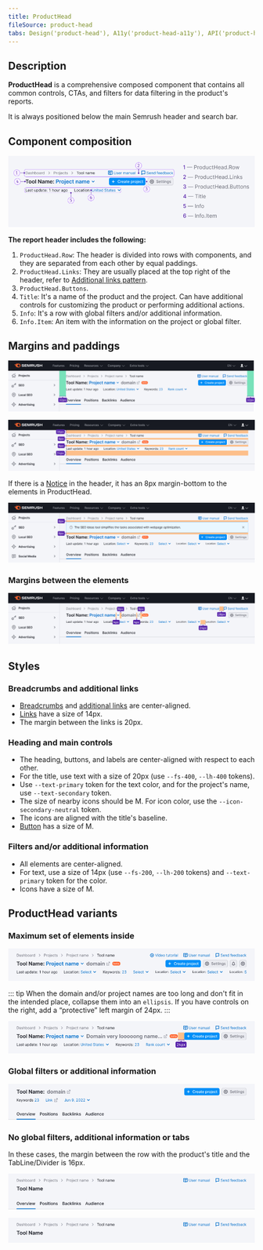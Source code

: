 ```yaml
---
title: ProductHead
fileSource: product-head
tabs: Design('product-head'), A11y('product-head-a11y'), API('product-head-api'), Example('product-head-code'), Changelog('product-head-changelog')
---
```


## Description

**ProductHead** is a comprehensive composed component that contains all common controls, CTAs, and filters for data filtering in the product's reports.

It is always positioned below the main Semrush header and search bar.

## Component composition

![](static/product-head-composition.png)

**The report header includes the following:**

1. `ProductHead.Row`: The header is divided into rows with components, and they are separated from each other by equal paddings.
2. `ProductHead.Links`: They are usually placed at the top right of the header, refer to [Additional links pattern](/patterns/links-order/links-order).
3. `ProductHead.Buttons`.
4. `Title`: It's a name of the product and the project. Can have additional controls for customizing the product or performing additional actions.
5. `Info`: It's a row with global filters and/or additional information.
6. `Info.Item`: An item with the information on the project or global filter.

## Margins and paddings

![product-head paddings](static/padding-left-right.png)

![product-head margins](static/margins.png)

If there is a [Notice](/components/notice/notice) in the header, it has an 8px margin-bottom to the elements in ProductHead.

![product-head notice-margins](static/notice-margins.png)

### Margins between the elements

![product-head element sizes](static/elements-margins.png)

## Styles

### Breadcrumbs and additional links

- [Breadcrumbs](/components/breadcrumbs/breadcrumbs) and [additional links](/patterns/links-order/links-order) are center-aligned.
- [Links](/components/link/link) have a size of 14px.
- The margin between the links is 20px.

### Heading and main controls

- The heading, buttons, and labels are center-aligned with respect to each other.
- For the title, use text with a size of 20px (use `--fs-400`, `--lh-400` tokens).
- Use `--text-primary` token for the text color, and for the project's name, use `--text-secondary` token.
- The size of nearby icons should be M. For icon color, use the `--icon-secondary-neutral` token.
- The icons are aligned with the title's baseline.
- [Button](/components/button/button) has a size of M.

### Filters and/or additional information

- All elements are center-aligned.
- For text, use a size of 14px (use `--fs-200`, `--lh-200` tokens) and `--text-primary` token for the color.
- Icons have a size of M.

## ProductHead variants

### Maximum set of elements inside

![max element product-head](static/max-info.png)

::: tip
When the domain and/or project names are too long and don't fit in the intended place, collapse them into an `ellipsis`. If you have controls on the right, add a “protective” left margin of 24px.
:::

![title in ellipsis and controls margin](static/ellipsis-and-margin.png)

### Global filters or additional information

![short product-head](static/short-info.png)

### No global filters, additional information or tabs

In these cases, the margin between the row with the product's title and the TabLine/Divider is 16px.

![product-head without filters](static/without-filters.png)

![product-head without filters](static/min-info.png)

